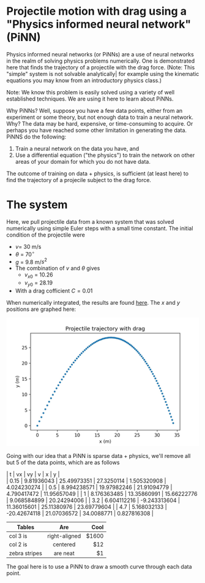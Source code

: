 # Projectile motion with drag using a "Physics informed neural network" (PiNN)

Physics informed neural networks (or PiNNs) are a use of neural networks in the realm of solving physics problems numerically. One is demonstrated here that finds the trajectory of a projectile with the drag force.  (Note: This "simple" system is not solvable analytically| for example using the kinematic equations you may know from an introductory physics class.)

Note: We know this problem is easily solved using a variety of well established techniques. We are using it here to learn about PiNNs.

Why PiNNs? Well, suppose you have a few data points, either from an experiment or some theory, but not enough data to train a neural network. Why? The data may be hard, expensive, or time-consuming to acquire. Or perhaps you have reached some other limitation in generating the data.  PiNNS do the following:

 1. Train a neural network on the data you have, and
 1. Use a differential equation ("the physics") to train the network on other areas of your domain for which you do not have data.

The outcome of training on data + physics, is sufficient (at least here) to find the trajectory of a projecile subject to the drag force.

# The system

Here, we pull projectile data from a known system that was solved numerically using simple Euler steps with a small time constant. The initial condition of the projectile were

 * $v$= 30 m/s
 * $\theta$ = $70^\circ$
 * $g$ = 9.8 m/$s^2$
 * The combination of $v$ and $\theta$ gives
    * $v_{x0}$ = 10.26
    * $v_{y0}$ = 28.19
* With a drag cofficient $C=0.01$

When numerically integrated, the results are found [here](https://github.com/tbensky/PiNN_Projectile/blob/main/System/trajectory.csv).  The $x$ and $y$ positions are graphed here:

![Figure 1](https://github.com/tbensky/PiNN_Projectile/blob/main/System/trajectory.jpg?)

Going with our idea that a PiNN is sparse data + physics, we'll remove all but 5 of the data points, which are as follows

  |     t     |     vx     |     vy     |     v     |     x     |     y     |  
  |    0.15  |  9.81936043  |  25.49973351  |  27.3250114  |  1.505320908  |  4.024230274  |
  |    0.5  |  8.994238571  |  19.97982246  |  21.91094779  |  4.790417472  |  11.95657049  |
  |    1  |  8.176363485  |  13.35860991  |  15.66222776  |  9.068584899  |  20.24294006  | 
  |    3.2  |  6.604112216  |  -9.243313604  |  11.36015601  |  25.11380976  |  23.69779604  |
  |    4.7  |  5.168032133  |  -20.42674118  |  21.07036572  |  34.0088771  |  0.827816308  |


| Tables        | Are           | Cool  |
| ------------- |:-------------:| -----:|
| col 3 is      | right-aligned | $1600 |
| col 2 is      | centered      |   $12 |
| zebra stripes | are neat      |    $1 |



The goal here is to use a PiNN to draw a smooth curve through each data point.

